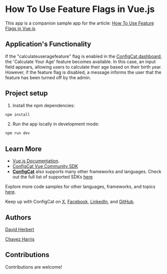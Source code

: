 # How To Use Feature Flags in Vue.js

This app is a companion sample app for the article: [How To Use Feature Flags in Vue.js](https://configcat.com/blog/2022/01/28/how-to-use-feature-flag-in-vuejs/).

## Application's Functionality

If the "calculateuseragefeature" flag is enabled in the [ConfigCat dashboard](https://app.configcat.com), the 'Calculate Your Age' feature becomes available. In this case, an input field appears, allowing users to calculate their age based on their birth year. However, if the feature flag is disabled, a message informs the user that the feature has been turned off by the admin.

## Project setup

1. Install the npm dependencies:

```sh
npm install
```

2. Run the app locally in development mode:

```sh
npm run dev
```

## Learn More

- [Vue.js Documentation](https://vuejs.org/guide/introduction.html).
- [ConfigCat Vue Community SDK](https://configcat.com/docs/sdk-reference/community/vue/)
- [**ConfigCat**](https://configcat.com) also supports many other frameworks and languages. Check out the full list of supported SDKs [here](https://configcat.com/docs/sdk-reference/overview/)

Explore more code samples for other languages, frameworks, and topics [here](https://github.com/configcat-labs).

Keep up with ConfigCat on [X](https://x.com/configcat), [Facebook](https://www.facebook.com/configcat), [LinkedIn](https://www.linkedin.com/company/configcat/), and [GitHub](https://github.com/configcat).

## Authors

[David Herbert](https://github.com/DaveyHert)

[Chavez Harris](https://github.com/codedbychavez)

## Contributions

Contributions are welcome!
